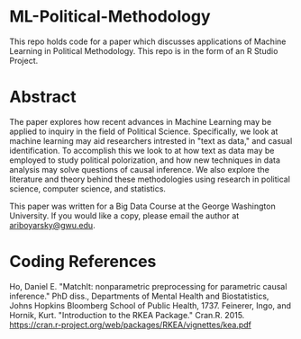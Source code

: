 # ML-Political-Methodology
This repo holds code for a paper which discusses applications of Machine Learning in Political Methodology. This repo is in the form of an R Studio Project.

# Abstract
The paper explores how recent advances in Machine Learning may be applied to inquiry in the field of Political Science. Specifically, 
we look at machine learning may aid researchers intrested in "text as data," and casual identification. To accomplish this we look to at 
how text as data may be employed to study political polorization, and how new techniques in data analysis may solve questions of
causal inference. We also explore the literature and theory behind these methodologies using research in political science, computer science,
and statistics.

This paper was written for a Big Data Course at the George Washington University. If you would like a copy, please email the author at ariboyarsky@gwu.edu.


# Coding References
Ho, Daniel E. "MatchIt: nonparametric preprocessing for parametric causal inference." PhD diss., Departments of Mental Health and Biostatistics, Johns Hopkins Bloomberg School of Public Health, 1737.
Feinerer, Ingo, and Hornik, Kurt. "Introduction to the RKEA Package." Cran.R. 2015. https://cran.r-project.org/web/packages/RKEA/vignettes/kea.pdf
